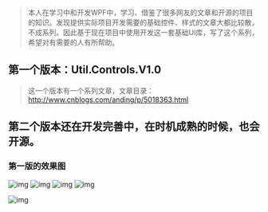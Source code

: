 > 本人在学习中和开发WPF中，学习、借鉴了很多网友的文章和开源的项目的知识。发现提供实际项目开发需要的基础控件、样式的文章大都比较散，不成系列。因此基于现在项目中使用开发这一套基础UI库，写了这个系列，希望对有需要的人有所帮助。 

## 第一个版本：Util.Controls.V1.0

> 这一个版本有一个系列文章，文章目录：http://www.cnblogs.com/anding/p/5018363.html

## 第二个版本还在开发完善中，在时机成熟的时候，也会开源。

### 第一版的效果图
![img](http://images2015.cnblogs.com/blog/151257/201511/151257-20151112230311978-1167947539.gif)
![img](http://images2015.cnblogs.com/blog/151257/201511/151257-20151121222100874-1954387430.gif)
![img](http://images2015.cnblogs.com/blog/151257/201511/151257-20151114170956447-438239563.png)
![img](http://images2015.cnblogs.com/blog/151257/201511/151257-20151121211849140-260038538.gif)

![img](http://images2015.cnblogs.com/blog/151257/201511/151257-20151124000838795-1986461923.gif)
